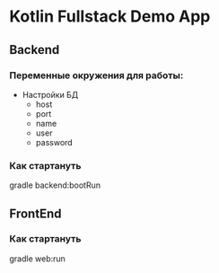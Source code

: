 # Kotlin Fullstack Demo App 


## Backend
### Переменные окружения для работы:

- Настройки БД
    - host
    - port
    - name
    - user
    - password

### Как стартануть 
gradle backend:bootRun

## FrontEnd

### Как стартануть

gradle web:run
